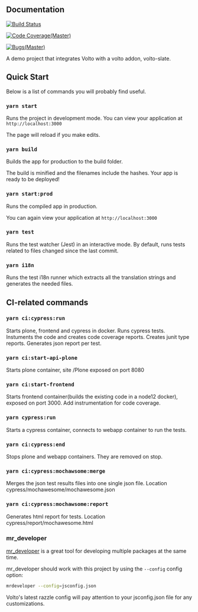 ## Documentation


[![Build Status](https://ci.eionet.europa.eu/buildStatus/icon?job=Eionet/volto-slate-project/master&subject=Latest%20Build)](https://ci.eionet.europa.eu/job/Eionet/job/volto-slate-project/job/master/display/redirect)

[![Code Coverage(Master)](https://sonarqube.eea.europa.eu/api/project_badges/measure?project=volto-slate-project-master&metric=coverage)](https://sonarqube.eea.europa.eu/component_measures?id=volto-slate-project-master&metric=coverage)


[![Bugs(Master)](https://sonarqube.eea.europa.eu/api/project_badges/measure?project=volto-slate-project-develop&metric=bugs)](https://sonarqube.eea.europa.eu/component_measures?id=volto-slate-project-master&metric=bugs)


A demo project that integrates Volto with a volto addon, volto-slate.

## Quick Start

Below is a list of commands you will probably find useful.

### `yarn start`

Runs the project in development mode.
You can view your application at `http://localhost:3000`

The page will reload if you make edits.

### `yarn build`

Builds the app for production to the build folder.

The build is minified and the filenames include the hashes.
Your app is ready to be deployed!

### `yarn start:prod`

Runs the compiled app in production.

You can again view your application at `http://localhost:3000`

### `yarn test`

Runs the test watcher (Jest) in an interactive mode.
By default, runs tests related to files changed since the last commit.

### `yarn i18n`

Runs the test i18n runner which extracts all the translation strings and
generates the needed files.


## CI-related commands

### `yarn ci:cypress:run`

Starts plone, frontend and cypress in docker. Runs cypress tests. Instuments the code and creates code coverage reports. Creates junit type reports. Generates json report per test.

### `yarn ci:start-api-plone`

Starts plone container, site /Plone exposed on port 8080

### `yarn ci:start-frontend`

Starts frontend container(builds the existing code in a node12 docker), exposed on port 3000. Add instrumentation for code coverage.

### `yarn cypress:run`

Starts a cypress container, connects to webapp container to run the tests. 

### `yarn ci:cypress:end`

Stops plone and webapp containers. They are removed on stop.

### `yarn ci:cypress:mochawsome:merge`

Merges the json test results files into one single json file. Location cypress/mochawesome/mochawesome.json

### `yarn ci:cypress:mochawsome:report`

Generates html report for tests. Location cypress/report/mochawesome.html

### mr_developer

[mr_developer](https://www.npmjs.com/package/mr-developer) is a great tool
for developing multiple packages at the same time.

mr_developer should work with this project by using the `--config` config option:

```bash
mrdeveloper --config=jsconfig.json
```

Volto's latest razzle config will pay attention to your jsconfig.json file
for any customizations.
